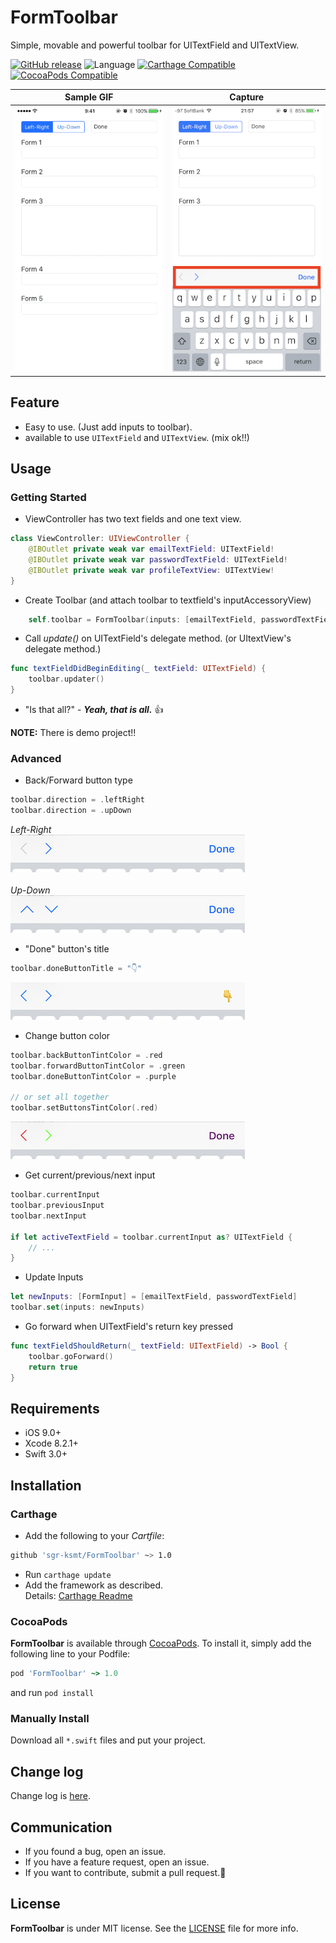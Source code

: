 # FormToolbar
Simple, movable and powerful toolbar for UITextField and UITextView.

[![GitHub release](https://img.shields.io/github/release/sgr-ksmt/FormToolbar.svg)](https://github.com/sgr-ksmt/FormToolbar/releases)
![Language](https://img.shields.io/badge/language-Swift%203-orange.svg)
[![Carthage Compatible](https://img.shields.io/badge/Carthage-compatible-4BC51D.svg?style=flat)](https://github.com/Carthage/Carthage)
[![CocoaPods  Compatible](https://img.shields.io/badge/Cocoa%20Pods-compatible-4BC51D.svg?style=flat)](https://cocoapods.org)

|       Sample GIF        |        Capture        |
|:-----------------------:|:---------------------:|
| ![gif](docs/sample.gif) | ![gif](docs/img1.png) |

## Feature
- Easy to use. (Just add inputs to toolbar).
- available to use `UITextField` and `UITextView`. (mix ok!!)

## Usage
### Getting Started

- ViewController has two text fields and one text view.

```swift
class ViewController: UIViewController {
    @IBOutlet private weak var emailTextField: UITextField!
    @IBOutlet private weak var passwordTextField: UITextField!
    @IBOutlet private weak var profileTextView: UITextView!
}
```

- Create Toolbar (and attach toolbar to textfield's inputAccessoryView)

```swift
    self.toolbar = FormToolbar(inputs: [emailTextField, passwordTextField, profileTextView])
```

- Call *update()* on UITextField's delegate method. (or UItextView's delegate method.)

```swift
func textFieldDidBeginEditing(_ textField: UITextField) {
    toolbar.updater()
}
```

- "Is that all?" - ***Yeah, that is all.*** :thumbsup:

**NOTE:** There is demo project!!

### Advanced
- Back/Forward button type

```swift
toolbar.direction = .leftRight
toolbar.direction = .upDown
```

*Left-Right*  
![gif](docs/img2.png)  
<br />
*Up-Down*  
![gif](docs/img3.png)

- "Done" button's title

```swift
toolbar.doneButtonTitle = "👇"
```

![gif](docs/img4.png)


- Change button color

```swift
toolbar.backButtonTintColor = .red
toolbar.forwardButtonTintColor = .green
toolbar.doneButtonTintColor = .purple

// or set all together
toolbar.setButtonsTintColor(.red)
```

![gif](docs/img5.png)


- Get current/previous/next input

```swift
toolbar.currentInput
toolbar.previousInput
toolbar.nextInput

if let activeTextField = toolbar.currentInput as? UITextField {
    // ...
}
```

- Update Inputs

```swift
let newInputs: [FormInput] = [emailTextField, passwordTextField]
toolbar.set(inputs: newInputs)
```

- Go forward when UITextField's return key pressed

```swift
func textFieldShouldReturn(_ textField: UITextField) -> Bool {
    toolbar.goForward()
    return true
}
```


## Requirements
- iOS 9.0+
- Xcode 8.2.1+
- Swift 3.0+

## Installation

### Carthage

- Add the following to your *Cartfile*:

```bash
github 'sgr-ksmt/FormToolbar' ~> 1.0
```

- Run `carthage update`
- Add the framework as described.
<br> Details: [Carthage Readme](https://github.com/Carthage/Carthage#adding-frameworks-to-an-application)


### CocoaPods

**FormToolbar** is available through [CocoaPods](http://cocoapods.org). To install
it, simply add the following line to your Podfile:

```ruby
pod 'FormToolbar' ~> 1.0
```

and run `pod install`

### Manually Install
Download all `*.swift` files and put your project.

## Change log
Change log is [here](https://github.com/sgr-ksmt/FormToolbar/blob/master/CHANGELOG.md).

## Communication
- If you found a bug, open an issue.
- If you have a feature request, open an issue.
- If you want to contribute, submit a pull request.:muscle:

## License

**FormToolbar** is under MIT license. See the [LICENSE](LICENSE) file for more info.
